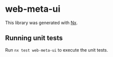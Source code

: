 # web-meta-ui

This library was generated with [Nx](https://nx.dev).

## Running unit tests

Run `nx test web-meta-ui` to execute the unit tests.
